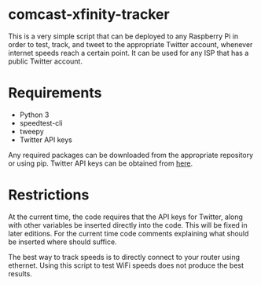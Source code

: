 # comcast-xfinity-tracker
This is a very simple script that can be deployed to any Raspberry Pi in order to test, track, and tweet to the appropriate Twitter account, whenever internet speeds reach a certain point. It can be used for any ISP that has a public Twitter account.

# Requirements
* Python 3
* speedtest-cli
* tweepy
* Twitter API keys

Any required packages can be downloaded from the appropriate repository or using pip. Twitter API keys can be obtained from [here](https://dev.twitter.com).

# Restrictions
At the current time, the code requires that the API keys for Twitter, along with other variables be inserted directly into the code. This will be fixed in later editions. For the current time code comments explaining what should be inserted where should suffice.

The best way to track speeds is to directly connect to your router using ethernet. Using this script to test WiFi speeds does not produce the best results.
